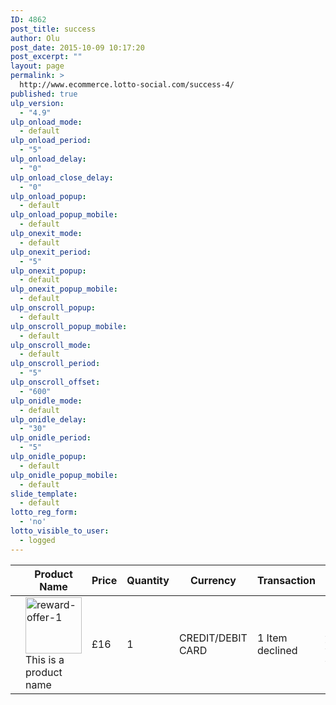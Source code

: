 ```yaml
---
ID: 4862
post_title: success
author: Olu
post_date: 2015-10-09 10:17:20
post_excerpt: ""
layout: page
permalink: >
  http://www.ecommerce.lotto-social.com/success-4/
published: true
ulp_version:
  - "4.9"
ulp_onload_mode:
  - default
ulp_onload_period:
  - "5"
ulp_onload_delay:
  - "0"
ulp_onload_close_delay:
  - "0"
ulp_onload_popup:
  - default
ulp_onload_popup_mobile:
  - default
ulp_onexit_mode:
  - default
ulp_onexit_period:
  - "5"
ulp_onexit_popup:
  - default
ulp_onexit_popup_mobile:
  - default
ulp_onscroll_popup:
  - default
ulp_onscroll_popup_mobile:
  - default
ulp_onscroll_mode:
  - default
ulp_onscroll_period:
  - "5"
ulp_onscroll_offset:
  - "600"
ulp_onidle_mode:
  - default
ulp_onidle_delay:
  - "30"
ulp_onidle_period:
  - "5"
ulp_onidle_popup:
  - default
ulp_onidle_popup_mobile:
  - default
slide_template:
  - default
lotto_reg_form:
  - 'no'
lotto_visible_to_user:
  - logged
---
```

<div class="woocommerce">
<table class="shop_table cart" cellspacing="0">
<thead>
<tr>
<th class="product-remove"></th>
<th class="product-name">Product Name</th>
<th class="product-price">Price</th>
<th class="product-quantity">Quantity</th>
<th class="product-currency">Currency</th>
<th class="product-transaction">Transaction</th>
<th></th>
</tr>
</thead>
<tbody>
<tr class="cart_item">
<td class="product-remove"></td>
<td class="product-name"><a href="http://www.ecommerce.lotto-social.com/product/burger/"><img class="attachment-shop_thumbnail wp-post-image" src="http://www.ecommerce.lotto-social.com/wp-content/uploads/reward-offer-11-90x90.jpg" alt="reward-offer-1" width="90" height="90" /></a> This is a product name</td>
<td class="product-price">£16</td>
<td class="product-quantity">1</td>
<td class="product-currency">CREDIT/DEBIT CARD</td>
<td class="product-transaction">1 Item declined</td>
<td><a href="#">WHat this means</a></td>
</tr>
</tbody>
</table>
</div>